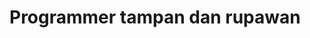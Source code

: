 <h1>Programmer tampan dan rupawan</h1>

<!---
rivanrivaldi21/rivanrivaldi21 is a ✨ special ✨ repository because its `README.md` (this file) appears on your GitHub profile.
You can click the Preview link to take a look at your changes.
--->
